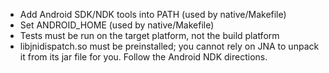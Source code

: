* Add Android SDK/NDK tools into PATH (used by native/Makefile)
* Set ANDROID_HOME (used by native/Makefile)
* Tests must be run on the target platform, not the build platform
* libjnidispatch.so must be preinstalled; you cannot rely on JNA to unpack it
  from its jar file for you.  Follow the Android NDK directions.

